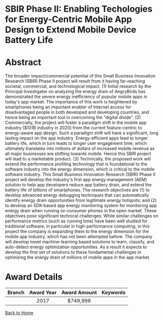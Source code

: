 
SBIR Phase II: Enabling Techologies for Energy-Centric Mobile App Design to Extend Mobile Device Battery Life
=============================================================================================================

# Abstract


The broader impact/commercial potential of this Small Business Innovation Research (SBIR) Phase II project will result from it having far-reaching societal, commercial, and technological impact. (1) Initial research by the Principal Investigator on analyzing the energy drain of AngryBirds has demonstrated the severe energy inefficiency of popular mobile apps in today's app market. The importance of this work is heightened by smartphones being an important enabler of Internet access for disadvantaged people in both developed and developing countries, and hence being an important tool in overcoming the "digital divide". (2) Commercially, the project will foster a paradigm shift in the mobile app industry ($101B industry in 2020) from the current feature-centric to energy-aware app design. Such a paradigm shift will have a significant, long lasting impact on the app industry. Energy-efficient apps lead to longer battery life, which in turn leads to longer user engagement time, which ultimately translates into millions of dollars of increased mobile revenue as all major businesses are shifting towards mobile. Hence this SBIR project will lead to a marketable product. (3) Technically, the proposed work will extend the performance profiling technology that is foundational to the software industry into the energy dimension, which is critical to the mobile software industry. This Small Business Innovation Research (SBIR) Phase II project will develop the industry's first app energy management (AEM) solution to help app developers reduce app battery drain, and extend the battery life of billions of smartphones. The research objectives are (1) to develop advanced energy debugging techniques that can automatically identify energy drain opportunities from legitimate energy hotspots; and (2) to develop an SDK-based app energy monitoring system for monitoring app energy drain when running on consumer phones in the open market. These objectives pose significant technical challenges. While similar challenges on performance metrics (such as running time) have been well studied for traditional software, in particular in high-performance computing, in this project the company is expanding them to the energy dimension for the mobile app industry, which has not been attempted before. The company will develop novel machine-learning based solutions to learn, classify, and auto-detect energy optimization opportunities. As a result it expects to develop the first set of solutions to these fundamental challenges in optimizing the energy drain of millions of mobile apps in the app market.  

# Award Details

|Branch|Award Year|Award Amount|Keywords|
| :---: | :---: | :---: | :---: |
||2017|$749,998||
  
  


[Back to Home](https://github.com/chrischow/dod_sbir_awards#293)